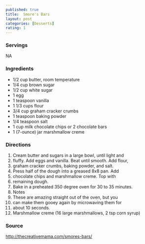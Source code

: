 ```yaml
---
published: true
title:  Smore's Bars
layout: post
categories: [Desserts]
rating: 1
---
```

### Servings
NA

### Ingredients
- 1/2 cup butter, room temperature
- 1/4 cup brown sugar
- 1/2 cup white sugar
- 1 egg
- 1 teaspoon vanilla
- 1 1/3 cups flour
- 3/4 cup graham cracker crumbs
- 1 teaspoon baking powder
- 1/4 teaspoon salt
- 1 cup milk chocolate chips or 2 chocolate bars
- 1 (7-ounce) jar marshmallow creme

### Directions
1. Cream butter and sugars in a large bowl, until light and
2. fluffy. Add eggs and vanilla. Beat until smooth. Add flour,
3. graham cracker crumbs, baking powder, and salt.
4. Press half of the dough into a greased 8x8 pan. Add
5. chocolate chips and marshmallow creme. Top with
6. remaining dough.
7. Bake in a preheated 350 degree oven for 30 to 35 minutes.
8. Notes
9. These are amazing straight out of the oven, but you
10. can make them gooey again by microwaving them for
11. about 10 seconds.
12. Marshmallow creme (16 large marshmallows, 2 tsp corn syrup)

### Source
<a href="http://thecreativemama.com/smores-bars/" target="new">http://thecreativemama.com/smores-bars/</a>
